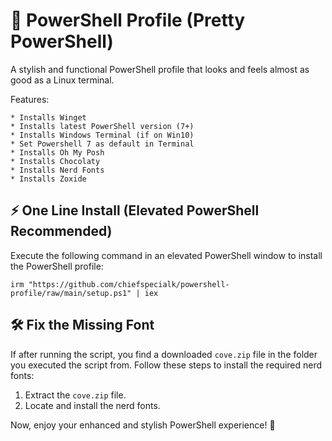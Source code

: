 # 🎨 PowerShell Profile (Pretty PowerShell)

A stylish and functional PowerShell profile that looks and feels almost as good as a Linux terminal.

Features:

    * Installs Winget
    * Installs latest PowerShell version (7+)
    * Installs Windows Terminal (if on Win10)
    * Set Powershell 7 as default in Terminal
    * Installs Oh My Posh
    * Installs Chocolaty
    * Installs Nerd Fonts
    * Installs Zoxide
    
## ⚡ One Line Install (Elevated PowerShell Recommended)

Execute the following command in an elevated PowerShell window to install the PowerShell profile:

```
irm "https://github.com/chiefspecialk/powershell-profile/raw/main/setup.ps1" | iex
```

## 🛠️ Fix the Missing Font

If after running the script, you find a downloaded `cove.zip` file in the folder you executed the script from. Follow these steps to install the required nerd fonts:

1. Extract the `cove.zip` file.
2. Locate and install the nerd fonts.

Now, enjoy your enhanced and stylish PowerShell experience! 🚀
